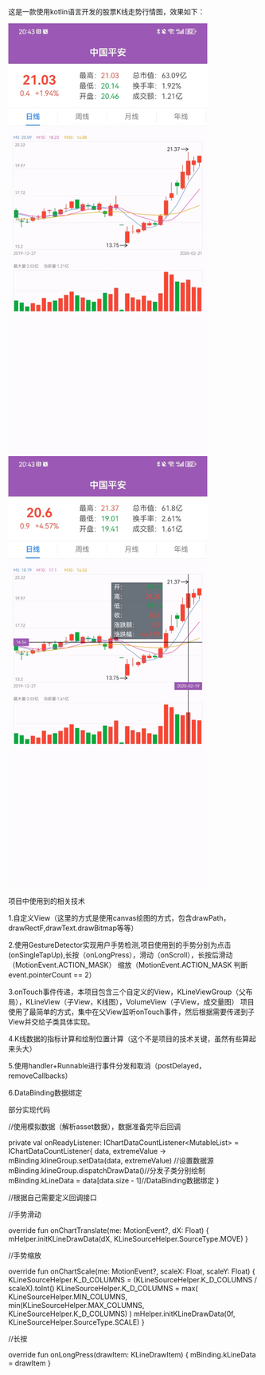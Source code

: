 这是一款使用kotlin语言开发的股票K线走势行情图，效果如下：



<img src="https://github.com/huangfangjing/KLine/blob/master/show1.jpg" width="400px">      <img src="https://github.com/huangfangjing/KLine/blob/master/show2.jpg" width="400px">    




项目中使用到的相关技术



1.自定义View（这里的方式是使用canvas绘图的方式，包含drawPath，drawRectF,drawText.drawBitmap等等）

2.使用GestureDetector实现用户手势检测,项目使用到的手势分别为点击(onSingleTapUp),长按（onLongPress），滑动（onScroll），长按后滑动（MotionEvent.ACTION_MASK）
  缩放（MotionEvent.ACTION_MASK 判断event.pointerCount == 2）
  
3.onTouch事件传递，本项目包含三个自定义的View，KLineViewGroup（父布局），KLineView（子View，K线图），VolumeView（子View，成交量图）
  项目使用了最简单的方式，集中在父View监听onTouch事件，然后根据需要传递到子View并交给子类具体实现。
  
4.K线数据的指标计算和绘制位置计算（这个不是项目的技术关键，虽然有些算起来头大）

5.使用handler+Runnable进行事件分发和取消（postDelayed，removeCallbacks）

6.DataBinding数据绑定

部分实现代码

//使用模拟数据（解析asset数据），数据准备完毕后回调

private val onReadyListener: IChartDataCountListener<MutableList<KLineDrawItem>> =
        IChartDataCountListener{ data, extremeValue ->
            mBinding.klineGroup.setData(data, extremeValue) //设置数据源
            mBinding.klineGroup.dispatchDrawData()//分发子类分别绘制
            mBinding.kLineData = data[data.size - 1]//DataBinding数据绑定
        }

 //根据自己需要定义回调接口

//手势滑动

override fun onChartTranslate(me: MotionEvent?, dX: Float) {
        mHelper.initKLineDrawData(dX, KLineSourceHelper.SourceType.MOVE)
        }

 //手势缩放   
 
override fun onChartScale(me: MotionEvent?, scaleX: Float, scaleY: Float) {
        KLineSourceHelper.K_D_COLUMNS = (KLineSourceHelper.K_D_COLUMNS / scaleX).toInt()
        KLineSourceHelper.K_D_COLUMNS =
            max(
                KLineSourceHelper.MIN_COLUMNS,
                min(KLineSourceHelper.MAX_COLUMNS, KLineSourceHelper.K_D_COLUMNS)
            )
        mHelper.initKLineDrawData(0f, KLineSourceHelper.SourceType.SCALE)
    }

//长按

override fun onLongPress(drawItem: KLineDrawItem) {
        mBinding.kLineData = drawItem
    }
